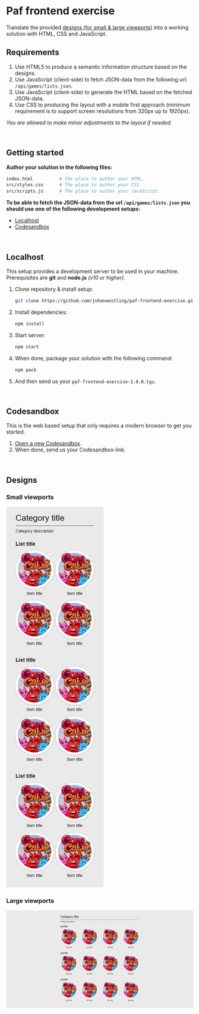 # Paf frontend exercise

Translate the provided [designs (for small & large viewports)](#designs) into a working solution with HTML, CSS and JavaScript.

## Requirements

1. Use HTML5 to produce a semantic information structure based on the designs.
1. Use JavaScript (client-side) to fetch JSON-data from the following url: ```/api/games/lists.json```.
1. Use JavaScript (client-side) to generate the HTML based on the fetched JSON-data.
1. Use CSS to producing the layout with a mobile first approach (minimum requirement is to support screen resolutions from 320px up to 1920px).

_You are allowed to make minor adjustments to the layout if needed._

<br id="development-setup">

## Getting started

**Author your solution in the following files:**

```bash
index.html          # The place to author your HTML.
src/styles.css      # The place to author your CSS.
src/scripts.js      # The place to author your JavaScript.
```

**To be able to fetch the JSON-data from the url ```/api/games/lists.json``` you should use one of the following development setups:**

* [Localhost](#setup-localhost)
* [Codesandbox](#setup-codesandbox)

<br id="setup-localhost">

## Localhost

This setup provides a development server to be used in your machine. Prerequisites are **git** and **node.js** _(v10 or higher)_.

1. Clone repository & install setup:
    ```bash
    git clone https://github.com/johanwestling/paf-frontend-exercise.git && cd paf-frontend-exercise
    ```
1. Install dependencies:
    ```bash
    npm install
    ```
1. Start server:
    ```bash
    npm start
    ```
1. When done, package your solution with the following command:
    ```bash
    npm pack
    ```
1. And then send us your ```paf-frontend-exercise-1.0.0.tgz```.

<br id="setup-codesandbox">

## Codesandbox

This is the web based setup that only requires a modern browser to get you started.

1. [Open a new Codesandbox](https://codesandbox.io/s/github/johanwestling/paf-frontend-exercise/tree/master/?fontsize=14&hidenavigation=1&theme=dark).
1. When done, send us your Codesandbox-link.

<br id="designs">

## Designs

### Small viewports

![Small viewports](./design/small-viewports.png)

### Large viewports

![Large viewports](./design/large-viewports.png)
